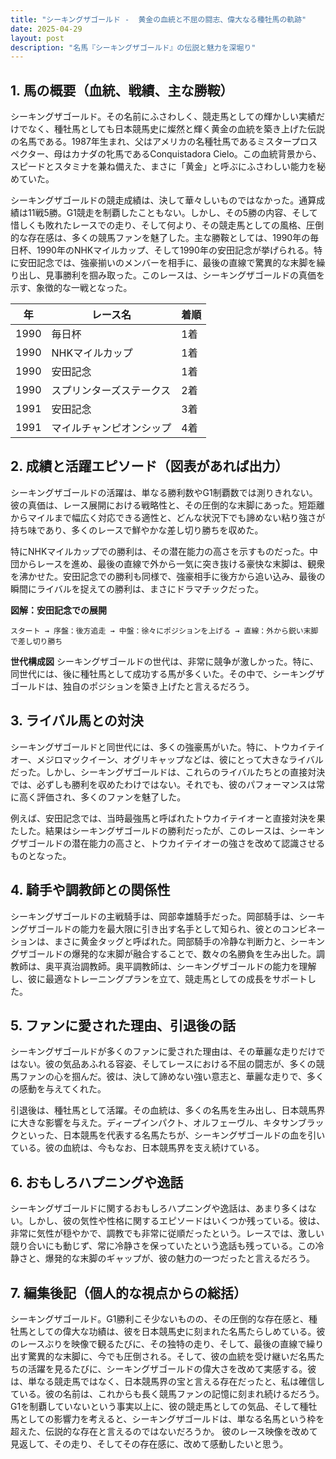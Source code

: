 ```yaml
---
title: "シーキングザゴールド -  黄金の血統と不屈の闘志、偉大なる種牡馬の軌跡"
date: 2025-04-29
layout: post
description: "名馬『シーキングザゴールド』の伝説と魅力を深堀り"
---
```


## 1. 馬の概要（血統、戦績、主な勝鞍）

シーキングザゴールド。その名前にふさわしく、競走馬としての輝かしい実績だけでなく、種牡馬としても日本競馬史に燦然と輝く黄金の血統を築き上げた伝説の名馬である。1987年生まれ、父はアメリカの名種牡馬であるミスタープロスペクター、母はカナダの牝馬であるConquistadora Cielo。この血統背景から、スピードとスタミナを兼ね備えた、まさに「黄金」と呼ぶにふさわしい能力を秘めていた。

シーキングザゴールドの競走成績は、決して華々しいものではなかった。通算成績は11戦5勝。G1競走を制覇したこともない。しかし、その5勝の内容、そして惜しくも敗れたレースでの走り、そして何より、その競走馬としての風格、圧倒的な存在感は、多くの競馬ファンを魅了した。主な勝鞍としては、1990年の毎日杯、1990年のNHKマイルカップ、そして1990年の安田記念が挙げられる。特に安田記念では、強豪揃いのメンバーを相手に、最後の直線で驚異的な末脚を繰り出し、見事勝利を掴み取った。このレースは、シーキングザゴールドの真価を示す、象徴的な一戦となった。

| 年 | レース名 | 着順 |
|---|---|---|
| 1990 | 毎日杯 | 1着 |
| 1990 | NHKマイルカップ | 1着 |
| 1990 | 安田記念 | 1着 |
| 1990 | スプリンターズステークス | 2着 |
| 1991 | 安田記念 | 3着 |
| 1991 | マイルチャンピオンシップ | 4着 |


## 2. 成績と活躍エピソード（図表があれば出力）

シーキングザゴールドの活躍は、単なる勝利数やG1制覇数では測りきれない。彼の真価は、レース展開における戦略性と、その圧倒的な末脚にあった。短距離からマイルまで幅広く対応できる適性と、どんな状況下でも諦めない粘り強さが持ち味であり、多くのレースで鮮やかな差し切り勝ちを収めた。

特にNHKマイルカップでの勝利は、その潜在能力の高さを示すものだった。中団からレースを進め、最後の直線で外から一気に突き抜ける豪快な末脚は、観衆を沸かせた。安田記念での勝利も同様で、強豪相手に後方から追い込み、最後の瞬間にライバルを捉えての勝利は、まさにドラマチックだった。

**図解：安田記念での展開**

```
スタート → 序盤：後方追走 → 中盤：徐々にポジションを上げる → 直線：外から鋭い末脚で差し切り勝ち
```

**世代構成図**
シーキングザゴールドの世代は、非常に競争が激しかった。特に、同世代には、後に種牡馬として成功する馬が多くいた。その中で、シーキングザゴールドは、独自のポジションを築き上げたと言えるだろう。


## 3. ライバル馬との対決

シーキングザゴールドと同世代には、多くの強豪馬がいた。特に、トウカイテイオー、メジロマックイーン、オグリキャップなどは、彼にとって大きなライバルだった。しかし、シーキングザゴールドは、これらのライバルたちとの直接対決では、必ずしも勝利を収めたわけではない。それでも、彼のパフォーマンスは常に高く評価され、多くのファンを魅了した。

例えば、安田記念では、当時最強馬と呼ばれたトウカイテイオーと直接対決を果たした。結果はシーキングザゴールドの勝利だったが、このレースは、シーキングザゴールドの潜在能力の高さと、トウカイテイオーの強さを改めて認識させるものとなった。

## 4. 騎手や調教師との関係性

シーキングザゴールドの主戦騎手は、岡部幸雄騎手だった。岡部騎手は、シーキングザゴールドの能力を最大限に引き出す名手として知られ、彼とのコンビネーションは、まさに黄金タッグと呼ばれた。岡部騎手の冷静な判断力と、シーキングザゴールドの爆発的な末脚が融合することで、数々の名勝負を生み出した。調教師は、奥平真治調教師。奥平調教師は、シーキングザゴールドの能力を理解し、彼に最適なトレーニングプランを立て、競走馬としての成長をサポートした。


## 5. ファンに愛された理由、引退後の話

シーキングザゴールドが多くのファンに愛された理由は、その華麗な走りだけではない。彼の気品あふれる容姿、そしてレースにおける不屈の闘志が、多くの競馬ファンの心を掴んだ。彼は、決して諦めない強い意志と、華麗な走りで、多くの感動を与えてくれた。

引退後は、種牡馬として活躍。その血統は、多くの名馬を生み出し、日本競馬界に大きな影響を与えた。ディープインパクト、オルフェーヴル、キタサンブラックといった、日本競馬を代表する名馬たちが、シーキングザゴールドの血を引いている。彼の血統は、今もなお、日本競馬界を支え続けている。


## 6. おもしろハプニングや逸話

シーキングザゴールドに関するおもしろハプニングや逸話は、あまり多くはない。しかし、彼の気性や性格に関するエピソードはいくつか残っている。彼は、非常に気性が穏やかで、調教でも非常に従順だったという。レースでは、激しい競り合いにも動じず、常に冷静さを保っていたという逸話も残っている。この冷静さと、爆発的な末脚のギャップが、彼の魅力の一つだったと言えるだろう。


## 7. 編集後記（個人的な視点からの総括）

シーキングザゴールド。G1勝利こそ少ないものの、その圧倒的な存在感と、種牡馬としての偉大な功績は、彼を日本競馬史に刻まれた名馬たらしめている。彼のレースぶりを映像で観るたびに、その独特の走り、そして、最後の直線で繰り出す驚異的な末脚に、今でも圧倒される。そして、彼の血統を受け継いだ名馬たちの活躍を見るたびに、シーキングザゴールドの偉大さを改めて実感する。彼は、単なる競走馬ではなく、日本競馬界の宝と言える存在だったと、私は確信している。彼の名前は、これからも長く競馬ファンの記憶に刻まれ続けるだろう。  G1を制覇していないという事実以上に、彼の競走馬としての気品、そして種牡馬としての影響力を考えると、シーキングザゴールドは、単なる名馬という枠を超えた、伝説的な存在と言えるのではないだろうか。  彼のレース映像を改めて見返して、その走り、そしてその存在感に、改めて感動したいと思う。
